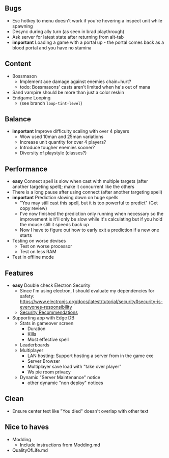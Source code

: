 ## Bugs 
- Esc hotkey to menu doesn't work if you're hovering a inspect unit while spawning
- Desync during ally turn (as seen in brad playthrough)
- Ask server for latest state after returning from alt-tab
- **important** Loading a game with a portal up - the portal comes back as a blood portal and you have no stamina
## Content
- Bossmason
    - Implement aoe damage against enemies chain+hurt?
    - todo: Bossmasons' casts aren't limited when he's out of mana
- Sand vampire should be more than just a color reskin
- Endgame Looping
    - (see branch `loop-tint-level`)

## Balance
- **important** Improve difficulty scaling with over 4 players
    - Wow used 10man and 25man variations
    - Increase unit quantity for over 4 players?
    - Introduce tougher enemies sooner?
    - Diversity of playstyle (classes?)

## Performance
- **easy** Connect spell is slow when cast with multiple targets (after another targeting spell); make it concurrent like the others
- There is a long pause after using connect (after another targeting spell)
- **important** Prediction slowing down on huge spells
    - "You may still cast this spell, but it is too powerful to predict" (Get copy review)
    - I've now finished the prediction only running when necessary so the improvement is it'll only be slow while it's calculating but if you hold the mouse still it speeds back up
    - Now I have to figure out how to early exit a prediction if a new one starts
- Testing on worse devises
    - Test on worse processor
    - Test on less RAM
- Test in offline mode

## Features
- **easy** Double check Electron Security
    - Since I'm using electron, I should evaluate my dependencies for safety: https://www.electronjs.org/docs/latest/tutorial/security#security-is-everyones-responsibility
    - [Security Recommendations](https://www.electronjs.org/docs/latest/tutorial/security#checklist-security-recommendations)
- Supporting app with Edge DB
    - Stats in gameover screen
        - Duration
        - Kills
        - Most effective spell
    - Leaderboards
    - Multiplayer
        - LAN hosting: Support hosting a server from in the game exe
        - Server Browser
        - Multiplayer save load with "take over player"
        - Ws pie room privacy
    - Dynamic "Server Maintenance" notice
        - other dynamic "non deploy" notices

## Clean
- Ensure center text like "You died" doesn't overlap with other text

## Nice to haves
- Modding
    - Include instructions from Modding.md
- QualityOfLife.md